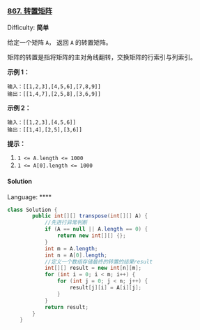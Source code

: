### [867\. 转置矩阵](https://leetcode-cn.com/problems/transpose-matrix/)

Difficulty: **简单**

给定一个矩阵 `A`， 返回 `A` 的转置矩阵。

矩阵的转置是指将矩阵的主对角线翻转，交换矩阵的行索引与列索引。

**示例 1：**

```
输入：[[1,2,3],[4,5,6],[7,8,9]]
输出：[[1,4,7],[2,5,8],[3,6,9]]
```

**示例 2：**

```
输入：[[1,2,3],[4,5,6]]
输出：[[1,4],[2,5],[3,6]]
```

**提示：**

1. `1 <= A.length <= 1000`
2. `1 <= A[0].length <= 1000`

#### Solution

Language: ****

```java
class Solution {
        public int[][] transpose(int[][] A) {
            //先进行异常判断
            if (A == null || A.length == 0) {
                return new int[][] {};
            }
            int m = A.length;
            int n = A[0].length;
            //定义一个数组存储最终的转置的结果result
            int[][] result = new int[n][m];
            for (int i = 0; i < m; i++) {
                for (int j = 0; j < n; j++) {
                    result[j][i] = A[i][j];
                }
            }
            return result;
        }
    }
```
